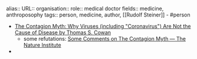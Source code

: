 alias::
URL::
organisation::
role:: medical doctor
fields:: medicine, anthroposophy
tags:: person, medicine, author, [[Rudolf Steiner]]
	- #person
- [The Contagion Myth: Why Viruses (including "Coronavirus") Are Not the Cause of Disease by Thomas S. Cowan](https://www.goodreads.com/en/book/show/54786062-the-contagion-myth)
	- some refutations: [Some Comments on The Contagion Myth — The Nature Institute](https://www.natureinstitute.org/article/craig-holdrege-and-jon-mcalice/some-comments-on-the-contagion-myth)
-